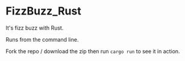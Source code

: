 # FizzBuzz_Rust

It's fizz buzz with Rust.

Runs from the command line.

Fork the repo / download the zip then run ```cargo run``` to see it in action.
